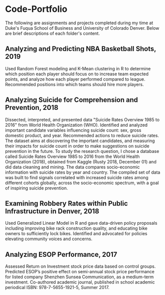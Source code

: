 # Code-Portfolio
The following are assignments and projects completed during my time at Duke's Fuqua School of Business and University of Colorado Denver. Below are brief descriptions of each folder's content.

## Analyzing and Predicting NBA Basketball Shots, 2019

Used Random Forest modeling and K-Mean clustering in R to determine which position each player should focus on to increase team expected points, and analyze how each player performed compared to league. Recommended positions into which teams should hire more players.

## Analyzing Suicide for Comprehension and Prevention, 2018

Dissected, interpreted, and presented data "Suicide Rates Overview 1985 to 2016" from World Health Organization (WHO). Identified and analyzed important candidate variables influencing suicide count: sex, gross domestic product, and year. Recommended actions to reduce suicide rates.
The dataset aims at discovering the important candidates, and measuring their impacts for suicide count in order to make suggestions on suicide prevention in the future. To study the research question, I chose a database called Suicide Rates Overview 1985 to 2016 from the World Health Organization (2018), obtained from Kaggle (Rusty 2018, December 01) and did data cleaning and mining. The data compares socio-economic information with suicide rates by year and country. The compiled set of data was built to find signals correlated with increased suicide rates among different cohorts globally, across the socio-economic spectrum, with a goal of inspiring suicide prevention.

## Examining Robbery Rates within Public Infrastructure in Denver, 2018

Used Generalized Linear Model in R and gave data-driven policy proposals including improving bike rack construction quality, and educating bike owners to sufficiently lock bikes. Identified and advocated for policies elevating community voices and concerns.

## Analyzing ESOP Performance, 2017

Assessed Return on Investment stock price data based on control groups. Predicted ESOP’s positive effect on semi-annual stock price performance for listed company Shenzhen Sunsea Communication, as a medium-term investment. Co-authored academic journal, published in school academic periodical ISBN: 978-7-5655-1921-5, Summer 2017.
